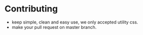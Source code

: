 # Contributing

- keep simple, clean and easy use, we only accepted utility css.
- make your pull request on master branch.
